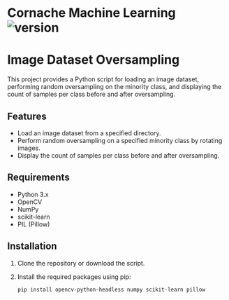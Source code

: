 # Cornache Machine Learning ![version](https://img.shields.io/badge/version-1.0.0-yellow.svg)

# Image Dataset Oversampling

This project provides a Python script for loading an image dataset, performing random oversampling on the minority class, and displaying the count of samples per class before and after oversampling.

## Features

- Load an image dataset from a specified directory.
- Perform random oversampling on a specified minority class by rotating images.
- Display the count of samples per class before and after oversampling.

## Requirements

- Python 3.x
- OpenCV
- NumPy
- scikit-learn
- PIL (Pillow)

## Installation

1. Clone the repository or download the script.

2. Install the required packages using pip:

   ```bash
   pip install opencv-python-headless numpy scikit-learn pillow
